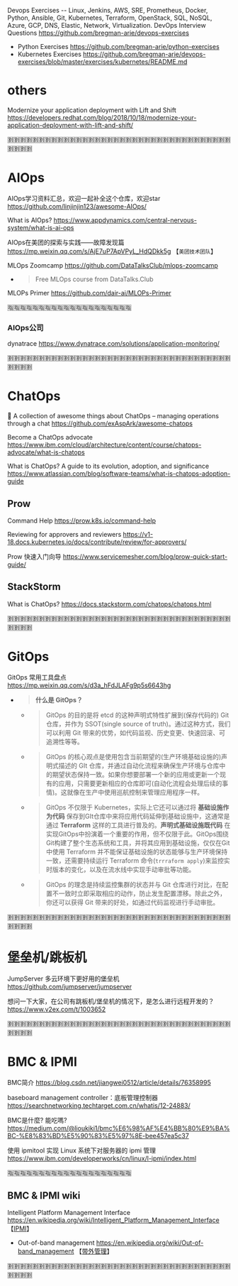 
Devops Exercises -- Linux, Jenkins, AWS, SRE, Prometheus, Docker, Python, Ansible, Git, Kubernetes, Terraform, OpenStack, SQL, NoSQL, Azure, GCP, DNS, Elastic, Network, Virtualization. DevOps Interview Questions https://github.com/bregman-arie/devops-exercises
- Python Exercises https://github.com/bregman-arie/python-exercises
- Kubernetes Exercises https://github.com/bregman-arie/devops-exercises/blob/master/exercises/kubernetes/README.md

# others

Modernize your application deployment with Lift and Shift https://developers.redhat.com/blog/2018/10/18/modernize-your-application-deployment-with-lift-and-shift/

:u5272::u5272::u5272::u5272::u5272::u5272::u5272::u5272::u5272::u5272::u5272::u5272::u5272::u5272::u5272::u5272::u5272::u5272::u5272::u5272::u5272::u5272::u5272::u5272::u5272::u5272::u5272::u5272::u5272::u5272::u5272::u5272::u5272::u5272::u5272::u5272::u5272::u5272::u5272::u5272:

# AIOps

AIOps学习资料汇总，欢迎一起补全这个仓库，欢迎star https://github.com/linjinjin123/awesome-AIOps/

What is AIOps? https://www.appdynamics.com/central-nervous-system/what-is-ai-ops

AIOps在美团的探索与实践——故障发现篇 https://mp.weixin.qq.com/s/AjE7uP7ApVPyL_HdQDkk5g 【`美团技术团队`】

MLOps Zoomcamp https://github.com/DataTalksClub/mlops-zoomcamp
- > Free MLOps course from DataTalks.Club

MLOPs Primer https://github.com/dair-ai/MLOPs-Primer

:u6307::u6307::u6307::u6307::u6307::u6307::u6307::u6307::u6307::u6307::u6307::u6307::u6307::u6307::u6307::u6307::u6307::u6307::u6307::u6307:

### AIOps公司

dynatrace https://www.dynatrace.com/solutions/application-monitoring/

:u5272::u5272::u5272::u5272::u5272::u5272::u5272::u5272::u5272::u5272::u5272::u5272::u5272::u5272::u5272::u5272::u5272::u5272::u5272::u5272::u5272::u5272::u5272::u5272::u5272::u5272::u5272::u5272::u5272::u5272::u5272::u5272::u5272::u5272::u5272::u5272::u5272::u5272::u5272::u5272:

# ChatOps

🤖 A collection of awesome things about ChatOps – managing operations through a chat https://github.com/exAspArk/awesome-chatops

Become a ChatOps advocate https://www.ibm.com/cloud/architecture/content/course/chatops-advocate/what-is-chatops

What is ChatOps? A guide to its evolution, adoption, and significance https://www.atlassian.com/blog/software-teams/what-is-chatops-adoption-guide

## Prow

Command Help https://prow.k8s.io/command-help

Reviewing for approvers and reviewers https://v1-18.docs.kubernetes.io/docs/contribute/review/for-approvers/

Prow 快速入门向导 https://www.servicemesher.com/blog/prow-quick-start-guide/

## StackStorm

What is ChatOps? https://docs.stackstorm.com/chatops/chatops.html

:u5272::u5272::u5272::u5272::u5272::u5272::u5272::u5272::u5272::u5272::u5272::u5272::u5272::u5272::u5272::u5272::u5272::u5272::u5272::u5272::u5272::u5272::u5272::u5272::u5272::u5272::u5272::u5272::u5272::u5272::u5272::u5272::u5272::u5272::u5272::u5272::u5272::u5272::u5272::u5272:

# GitOps

GitOps 常用工具盘点 https://mp.weixin.qq.com/s/d3a_hFdJLAFg9p5s6643hg
- > **什么是 GitOps？**
  * > GitOps 的目的是将 etcd 的这种声明式特性扩展到(保存代码的) Git 仓库，并作为 SSOT(single source of truth)。通过这种方式，我们可以利用 Git 带来的优势，如代码监视、历史变更、快速回滚、可追溯性等等。
  * > GitOps 的核心观点是使用包含当前期望的(生产环境基础设施的)声明式描述的 GIt 仓库，并通过自动化流程来确保生产环境与仓库中的期望状态保持一致。如果你想要部署一个新的应用或更新一个现有的应用，只需要更新相应的仓库即可(自动化流程会处理后续的事情)。这就像在生产中使用巡航控制来管理应用程序一样。
  * > GitOps 不仅限于 Kubernetes，实际上它还可以通过将 **基础设施作为代码** 保存到GIt仓库中来将应用代码延伸到基础设施中，这通常是通过 **Terraform** 这样的工具进行普及的。**声明式基础设施既代码** 在实现GitOps中扮演着一个重要的作用，但不仅限于此。GitOps围绕Git构建了整个生态系统和工具，并将其应用到基础设施，仅仅在Git中使用 Terraform 并不能保证基础设施的状态能够与生产环境保持一致，还需要持续运行 Terraform 命令(`trrraform apply`)来监控实时版本的变化，以及在流水线中实现手动审批等功能。
  * > GitOps 的理念是持续监控集群的状态并与 Git 仓库进行对比，在配置不一致时立即采取相应的动作，防止发生配置漂移。除此之外，你还可以获得 Git 带来的好处，如通过代码监视进行手动审批。

:u5272::u5272::u5272::u5272::u5272::u5272::u5272::u5272::u5272::u5272::u5272::u5272::u5272::u5272::u5272::u5272::u5272::u5272::u5272::u5272::u5272::u5272::u5272::u5272::u5272::u5272::u5272::u5272::u5272::u5272::u5272::u5272::u5272::u5272::u5272::u5272::u5272::u5272::u5272::u5272:

# 堡垒机/跳板机

JumpServer 多云环境下更好用的堡垒机 https://github.com/jumpserver/jumpserver

想问一下大家，在公司有跳板机/堡垒机的情况下，是怎么进行远程开发的？ https://www.v2ex.com/t/1003652

:u5272::u5272::u5272::u5272::u5272::u5272::u5272::u5272::u5272::u5272::u5272::u5272::u5272::u5272::u5272::u5272::u5272::u5272::u5272::u5272::u5272::u5272::u5272::u5272::u5272::u5272::u5272::u5272::u5272::u5272::u5272::u5272::u5272::u5272::u5272::u5272::u5272::u5272::u5272::u5272:

# BMC & IPMI

BMC简介 https://blog.csdn.net/jiangwei0512/article/details/76358995

baseboard management controller：底板管理控制器 https://searchnetworking.techtarget.com.cn/whatis/12-24883/

BMC是什麼? 能吃嗎? https://medium.com/@lioukiki1/bmc%E6%98%AF%E4%BB%80%E9%BA%BC-%E8%83%BD%E5%90%83%E5%97%8E-bee457ea5c37

使用 ipmitool 实现 Linux 系统下对服务器的 ipmi 管理 https://www.ibm.com/developerworks/cn/linux/l-ipmi/index.html

:u6307::u6307::u6307::u6307::u6307::u6307::u6307::u6307::u6307::u6307::u6307::u6307::u6307::u6307::u6307::u6307::u6307::u6307::u6307::u6307:

## BMC & IPMI wiki

Intelligent Platform Management Interface https://en.wikipedia.org/wiki/Intelligent_Platform_Management_Interface 【[IPMI](https://zh.wikipedia.org/wiki/IPMI)】
- Out-of-band management https://en.wikipedia.org/wiki/Out-of-band_management 【[带外管理](https://zh.wikipedia.org/wiki/%E5%B8%A6%E5%A4%96%E7%AE%A1%E7%90%86)】

:u5272::u5272::u5272::u5272::u5272::u5272::u5272::u5272::u5272::u5272::u5272::u5272::u5272::u5272::u5272::u5272::u5272::u5272::u5272::u5272::u5272::u5272::u5272::u5272::u5272::u5272::u5272::u5272::u5272::u5272::u5272::u5272::u5272::u5272::u5272::u5272::u5272::u5272::u5272::u5272:

